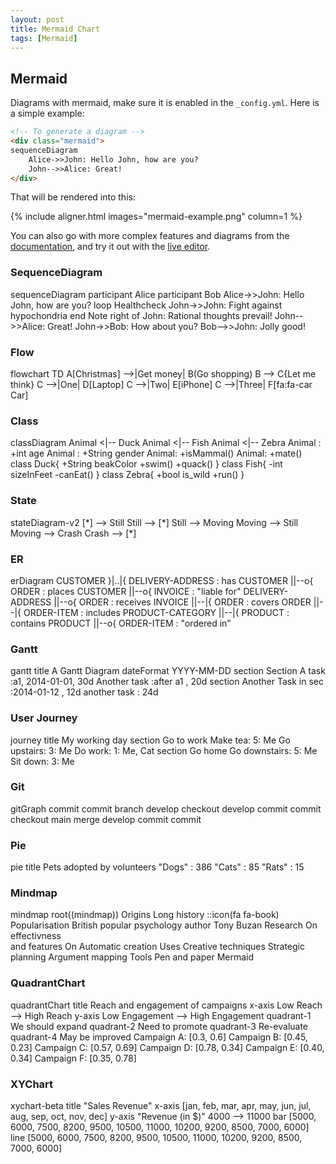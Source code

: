 ```yaml
---
layout: post
title: Mermaid Chart
tags: [Mermaid]
---
```


## Mermaid

Diagrams with mermaid, make sure it is enabled in the `_config.yml`.
Here is a simple example:

```html
<!-- To generate a diagram -->
<div class="mermaid">
sequenceDiagram
    Alice->>John: Hello John, how are you?
    John-->>Alice: Great!
</div>
```

That will be rendered into this:

{% include aligner.html images="mermaid-example.png" column=1 %}

You can also go with more complex features and diagrams from the [documentation](https://mermaid-js.github.io/mermaid/),
and try it out with the [live editor](https://mermaid.live/).

### SequenceDiagram

<div class="mermaid">
sequenceDiagram
    participant Alice
    participant Bob
    Alice->>John: Hello John, how are you?
    loop Healthcheck
        John->>John: Fight against hypochondria
    end
    Note right of John: Rational thoughts prevail!
    John-->>Alice: Great!
    John->>Bob: How about you?
    Bob-->>John: Jolly good!
</div>

### Flow

<div class="mermaid">
flowchart TD
    A[Christmas] -->|Get money| B(Go shopping)
    B --> C{Let me think}
    C -->|One| D[Laptop]
    C -->|Two| E[iPhone]
    C -->|Three| F[fa:fa-car Car]
</div>

### Class

<div class="mermaid">
classDiagram
    Animal <|-- Duck
    Animal <|-- Fish
    Animal <|-- Zebra
    Animal : +int age
    Animal : +String gender
    Animal: +isMammal()
    Animal: +mate()
    class Duck{
      +String beakColor
      +swim()
      +quack()
    }
    class Fish{
      -int sizeInFeet
      -canEat()
    }
    class Zebra{
      +bool is_wild
      +run()
    }
</div>

### State

<div class="mermaid">
stateDiagram-v2
    [*] --> Still
    Still --> [*]
    Still --> Moving
    Moving --> Still
    Moving --> Crash
    Crash --> [*]
</div>

### ER

<div class="mermaid">
erDiagram
    CUSTOMER }|..|{ DELIVERY-ADDRESS : has
    CUSTOMER ||--o{ ORDER : places
    CUSTOMER ||--o{ INVOICE : "liable for"
    DELIVERY-ADDRESS ||--o{ ORDER : receives
    INVOICE ||--|{ ORDER : covers
    ORDER ||--|{ ORDER-ITEM : includes
    PRODUCT-CATEGORY ||--|{ PRODUCT : contains
    PRODUCT ||--o{ ORDER-ITEM : "ordered in"
</div>

### Gantt

<div class="mermaid">
gantt
    title A Gantt Diagram
    dateFormat  YYYY-MM-DD
    section Section
    A task           :a1, 2014-01-01, 30d
    Another task     :after a1  , 20d
    section Another
    Task in sec      :2014-01-12  , 12d
    another task      : 24d
</div>

### User Journey

<div class="mermaid">
journey
    title My working day
    section Go to work
      Make tea: 5: Me
      Go upstairs: 3: Me
      Do work: 1: Me, Cat
    section Go home
      Go downstairs: 5: Me
      Sit down: 3: Me
</div>

### Git

<div class="mermaid">
gitGraph
    commit
    commit
    branch develop
    checkout develop
    commit
    commit
    checkout main
    merge develop
    commit
    commit
</div>

### Pie

<div class="mermaid">
pie title Pets adopted by volunteers
    "Dogs" : 386
    "Cats" : 85
    "Rats" : 15
</div>

### Mindmap

<div class="mermaid">
mindmap
  root((mindmap))
    Origins
      Long history
      ::icon(fa fa-book)
      Popularisation
        British popular psychology author Tony Buzan
    Research
      On effectivness<br/>and features
      On Automatic creation
        Uses
            Creative techniques
            Strategic planning
            Argument mapping
    Tools
      Pen and paper
      Mermaid
</div>

### QuadrantChart

<div class="mermaid">
quadrantChart
    title Reach and engagement of campaigns
    x-axis Low Reach --> High Reach
    y-axis Low Engagement --> High Engagement
    quadrant-1 We should expand
    quadrant-2 Need to promote
    quadrant-3 Re-evaluate
    quadrant-4 May be improved
    Campaign A: [0.3, 0.6]
    Campaign B: [0.45, 0.23]
    Campaign C: [0.57, 0.69]
    Campaign D: [0.78, 0.34]
    Campaign E: [0.40, 0.34]
    Campaign F: [0.35, 0.78]
</div>

### XYChart

<div class="mermaid">
    xychart-beta
    title "Sales Revenue"
    x-axis [jan, feb, mar, apr, may, jun, jul, aug, sep, oct, nov, dec]
    y-axis "Revenue (in $)" 4000 --> 11000
    bar [5000, 6000, 7500, 8200, 9500, 10500, 11000, 10200, 9200, 8500, 7000, 6000]
    line [5000, 6000, 7500, 8200, 9500, 10500, 11000, 10200, 9200, 8500, 7000, 6000]
</div>

